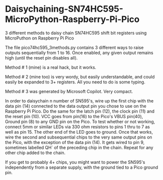 # Daisychaining-SN74HC595-MicroPython-Raspberry-Pi-Pico
3 different methods to daisy chain SN74HC595 shift bit registers using MicroPuthon on Raspberry Pi Pico

The file pico74hc595_3methods.py contains 3 different ways to raise outputs sequentially from 1 to 16. Once enabled, any given output remains high (until the reset pin disables all).

Method # 1 (mine) is a real hack, but it works.

Method # 2 (mine too) is very wordy, but easily understandable, and could easily be expanded to 3+ registers. All you need to do is some typing.

Method # 3 was generated by Microsoft Copilot. Very compact.

In order to daisychain n number of SN595's, wire up the first chip with the data pin (14) connected to the data output pin you chose to use on the Raspberry Pi Pico. Do the same for the latch pin (12), the clock pin (11) and the reset pin (10). VCC goes from pin(16) to the Pico's VBUS pin(40), Ground pin (8) to any GND pin on the Pico. To test whether or not working, connect 5mm or similar LEDs via 330 ohm resistors to pins 1 thru to 7 as well as pin 15. The other end of the LED goes to ground. Once that works, wire the second and subsequential chips to the very same output pins on the Pico, with the exception of the data pin (14). It gets wired to pin 9, sometimes labelled QH` of the preceding chip in the chain. Repeat for any other chip added to the chain.

If you get to probably 4+ chips, you might want to power the SN595's independently from a separate supply, with the ground tied to a Pico ground pin.
